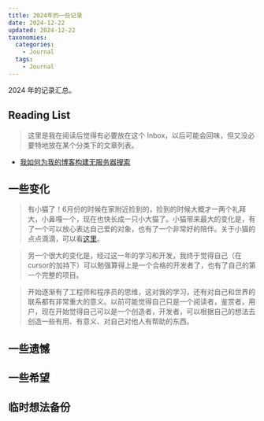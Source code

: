 ```yaml
---
title: 2024年的一些记录
date: 2024-12-22
updated: 2024-12-22
taxonomies:
  categories:
    - Journal
  tags:
    - Journal
---
```


2024 年的记录汇总。

<!-- more -->

## Reading List

> 这里是我在阅读后觉得有必要放在这个 Inbox，以后可能会回味，但又没必要特地放在某个分类下的文章列表。


- [我如何为我的博客构建无服务器搜索](https://www.morling.dev/blog/how-i-built-a-serverless-search-for-my-blog/)


## 一些变化

> 有小猫了！6月份的时候在家附近捡到的，捡到的时候大概才一两个礼拜大，小鼻嘎一个，现在也快长成一只小大猫了。小猫带来最大的变化是，有了一个可以放心表达自己爱的对象，也有了一个非常好的陪伴。关于小猫的点点滴滴，可以看[这里](https://www.douban.com/group/topic/298886664/)。

> 另一个很大的变化是，经过这一年的学习和开发，我终于觉得自己（在cursor的加持下）可以勉强算得上是一个合格的开发者了，也有了自己的第一个完整的项目。

> 开始逐渐有了工程师和程序员的思维，这对我的学习，还有对自己和世界的联系都有非常重大的意义。以前可能觉得自己只是一个阅读者，鉴赏者，用户，现在开始觉得自己可以是一个创造者，开发者，可以根据自己的想法去创造一些有用、有意义、对自己对他人有帮助的东西。

## 一些遗憾

## 一些希望

## 临时想法备份


